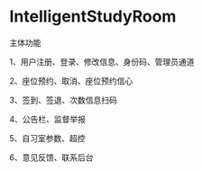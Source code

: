 # IntelligentStudyRoom
主体功能

1、用户注册、登录、修改信息、身份码、管理员通道

2、座位预约、取消、座位预约信心

3、签到、签退、次数信息扫码

4、公告栏、监督举报

5、自习室参数、超控

6、意见反馈、联系后台


